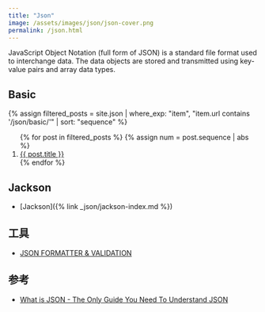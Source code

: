 ```yaml
---
title: "Json"
image: /assets/images/json/json-cover.png
permalink: /json.html
---
```


JavaScript Object Notation (full form of JSON) is a standard file format used to interchange data.
The data objects are stored and transmitted using key-value pairs and array data types.

## Basic

{%
assign filtered_posts = site.json |
where_exp: "item", "item.url contains '/json/basic/'" |
sort: "sequence"
%}
<ol>
    {% for post in filtered_posts %}
    {% assign num = post.sequence | abs %}
    <li>
        <a href="{{ post.url }}">{{ post.title }}</a>
    </li>
    {% endfor %}
</ol>

## Jackson

- [Jackson]({% link _json/jackson-index.md %})

## 工具

- [JSON FORMATTER & VALIDATION](https://jsonformatter.curiousconcept.com/)

## 参考

- [What is JSON - The Only Guide You Need To Understand JSON](https://www.crio.do/blog/what-is-json/)
